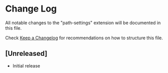 # Change Log

All notable changes to the "path-settings" extension will be documented in this file.

Check [Keep a Changelog](http://keepachangelog.com/) for recommendations on how to structure this file.

## [Unreleased]

- Initial release